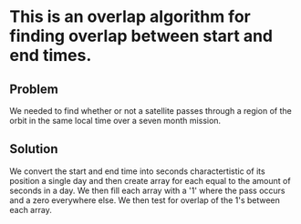 # This is an overlap algorithm for finding overlap between start and end times. 

## Problem
We needed to find whether or not a satellite passes through a region of the orbit in the same local time over a seven month mission. 

## Solution
We convert the start and end time into seconds charactertistic of its position a single day and then create array for each equal to the amount of seconds in a day. We then fill each array with a '1' where the pass occurs and a zero everywhere else. We then test for overlap of the 1's between each array.
